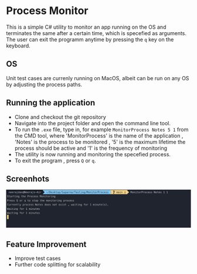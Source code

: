# Process Monitor

This is a simple C# utility to monitor an app running on the OS and terminates the same after a certain time, which is specefied as arguments. 
The user can exit the programm anytime by pressing the `q` key on the keyboard. 

## OS
Unit test cases are currenly running on MacOS, albeit can be run on any OS by adjusting the process paths.

## Running the application
  - Clone and checkout the git repository
  - Navigate into the project folder and open the command line tool.
  - To run the `.exe` file, type in, for example `MonitorProcess Notes 5 1` from the CMD tool, where  'MonitorProcess' is the name of the application , 'Notes' is the process to be monitored , '5' is the maximum lifetime the process should be active and '1' is the frequency of monitoring 
  - The utility is now running and monitoring the specefied process.
  - To exit the program , press `Q` or `q`.

## Screenhots
![Alt text](/screenshots/utility.png?raw=true "Utility running")

## Feature Improvement
  - Improve test cases
  - Further code splitting for scalability

